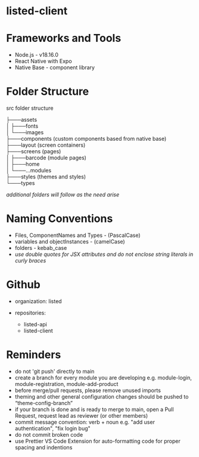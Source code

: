 # listed-client

# Frameworks and Tools

- Node.js - v18.16.0
- React Native with Expo
- Native Base - component library

# Folder Structure

src folder structure

├───assets<br/>
│ ├───fonts<br/>
│ └───images<br/>
├───components (custom components based from native base)<br/>
├───layout (screen containers)<br/>
├───screens (pages)<br/>
│ ├───barcode (module pages)<br/>
│ ├───home<br/>
│ └───…modules<br/>
├───styles (themes and styles)<br/>
└───types

_additional folders will follow as the need arise_

# Naming Conventions

- Files, ComponentNames and Types - (PascalCase)
- variables and objectInstances - (camelCase)
- folders - kebab_case
- _use double quotes for JSX attributes and do not enclose string literals in curly braces_

# Github

- organization: listed

- repositories:
  - listed-api
  - listed-client

# Reminders

- do not 'git push' directly to main
- create a branch for every module you are developing
  e.g. module-login, module-registration, module-add-product
- before merge/pull requests, please remove unused imports
- theming and other general configuration changes should be pushed to “theme-config-branch”
- if your branch is done and is ready to merge to main, open a Pull Request, request lead as reviewer (or other members)
- commit message convention: verb + noun
  e.g. "add user authentication", "fix login bug"
- do not commit broken code
- use Prettier VS Code Extension for auto-formatting code for proper spacing and indentions
